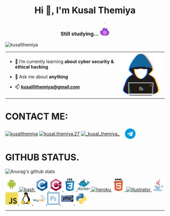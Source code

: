 <h1 align="center">Hi 👋, I'm Kusal Themiya</h1>
<h3 align="center">Still studying... <img src="https://github.com/KusalThemiya/KusalThemiya/blob/main/files/fire.gif" height="40" width="30"></h3>

<p align="left"> <img src="https://komarev.com/ghpvc/?username=kusalthemiya&label=Profile%20views&color=0eb47d&style=plastic" alt="kusalthemiya" /> </p>

<table>
  <td>

- 🌱 I’m currently learning **about cyber security & ethical hacking**

- 💬 Ask me about **anything**

- 📫 **kusal0themiya@gmail.com**
    
    </td>
    <td><img src="https://github.com/KusalThemiya/KusalThemiya/blob/main/files/becool.gif"
             </td>
      </table>

# CONTACT ME:
<p align="left">
<a href="https://twitter.com/kusalthemiya" target="blank"><img align="center" src="https://raw.githubusercontent.com/rahuldkjain/github-profile-readme-generator/master/src/images/icons/Social/twitter.svg" alt="kusalthemiya" height="30" width="40" /></a>
<a href="https://fb.com/kusal.themiya.982" target="blank"><img align="center" src="https://raw.githubusercontent.com/rahuldkjain/github-profile-readme-generator/master/src/images/icons/Social/facebook.svg" alt="kusal.themiya.27" height="30" width="40" /></a>
<a href="https://instagram.com/kusal.themiya" target="blank"><img align="center" src="https://raw.githubusercontent.com/rahuldkjain/github-profile-readme-generator/master/src/images/icons/Social/instagram.svg" alt="_kusal_themiya_" height="30" width="40" /></a>
<a href="https://t.me/kusal_themiya" target="blank"><img align="center" src="https://github.com/KusalThemiya/KusalThemiya/blob/main/files/Telegram-logo.png" alt="kusal_themiya" height="37" width="60" /></a>
</p>

# GITHUB STATUS.
![Anurag's github stats](https://github-readme-stats.vercel.app/api?username=KusalThemiya&theme=gotham&show_icons=true)

<p align="left"> <a href="https://developer.android.com" target="_blank"> <img src="https://raw.githubusercontent.com/devicons/devicon/master/icons/android/android-original-wordmark.svg" alt="android" width="40" height="40"/> </a> <a href="https://www.gnu.org/software/bash/" target="_blank"> <img src="https://www.vectorlogo.zone/logos/gnu_bash/gnu_bash-icon.svg" alt="bash" width="40" height="40"/> </a> <a href="https://www.cprogramming.com/" target="_blank"> <img src="https://raw.githubusercontent.com/devicons/devicon/master/icons/c/c-original.svg" alt="c" width="40" height="40"/> </a> <a href="https://www.w3schools.com/cpp/" target="_blank"> <img src="https://raw.githubusercontent.com/devicons/devicon/master/icons/cplusplus/cplusplus-original.svg" alt="cplusplus" width="40" height="40"/> </a> <a href="https://www.w3schools.com/css/" target="_blank"> <img src="https://raw.githubusercontent.com/devicons/devicon/master/icons/css3/css3-original-wordmark.svg" alt="css3" width="40" height="40"/> </a> <a href="https://www.docker.com/" target="_blank"> <img src="https://raw.githubusercontent.com/devicons/devicon/master/icons/docker/docker-original-wordmark.svg" alt="docker" width="40" height="40"/> </a> <a href="https://heroku.com" target="_blank"> <img src="https://www.vectorlogo.zone/logos/heroku/heroku-icon.svg" alt="heroku" width="40" height="40"/> </a> <a href="https://www.w3.org/html/" target="_blank"> <img src="https://raw.githubusercontent.com/devicons/devicon/master/icons/html5/html5-original-wordmark.svg" alt="html5" width="40" height="40"/> </a> <a href="https://www.adobe.com/in/products/illustrator.html" target="_blank"> <img src="https://www.vectorlogo.zone/logos/adobe_illustrator/adobe_illustrator-icon.svg" alt="illustrator" width="40" height="40"/> </a> <a href="https://www.java.com" target="_blank"> <img src="https://raw.githubusercontent.com/devicons/devicon/master/icons/java/java-original.svg" alt="java" width="40" height="40"/> </a> <a href="https://developer.mozilla.org/en-US/docs/Web/JavaScript" target="_blank"> <img src="https://raw.githubusercontent.com/devicons/devicon/master/icons/javascript/javascript-original.svg" alt="javascript" width="40" height="40"/> </a> <a href="https://www.linux.org/" target="_blank"> <img src="https://raw.githubusercontent.com/devicons/devicon/master/icons/linux/linux-original.svg" alt="linux" width="40" height="40"/> </a> <a href="https://www.mysql.com/" target="_blank"> <img src="https://raw.githubusercontent.com/devicons/devicon/master/icons/mysql/mysql-original-wordmark.svg" alt="mysql" width="40" height="40"/> </a> <a href="https://www.photoshop.com/en" target="_blank"> <img src="https://raw.githubusercontent.com/devicons/devicon/master/icons/photoshop/photoshop-line.svg" alt="photoshop" width="40" height="40"/> </a> <a href="https://www.php.net" target="_blank"> <img src="https://raw.githubusercontent.com/devicons/devicon/master/icons/php/php-original.svg" alt="php" width="40" height="40"/> </a> <a href="https://www.python.org" target="_blank"> <img src="https://raw.githubusercontent.com/devicons/devicon/master/icons/python/python-original.svg" alt="python" width="40" height="40"/> </a> </p>


<!--rule -->
<hr style="height:2px;border-width:0;color:gray;background-color:gray">


